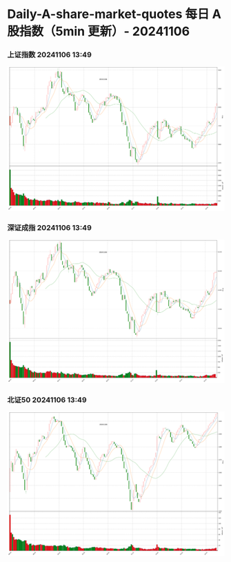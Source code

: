 
# Daily-A-share-market-quotes 每日 A 股指数（5min 更新）- 20241106

### 上证指数 20241106 13:49
![](./fig/2024/11/20241106-sh000001.png)

### 深证成指 20241106 13:49
![](./fig/2024/11/20241106-sz399001.png)

### 北证50 20241106 13:49
![](./fig/2024/11/20241106-bj899050.png)
